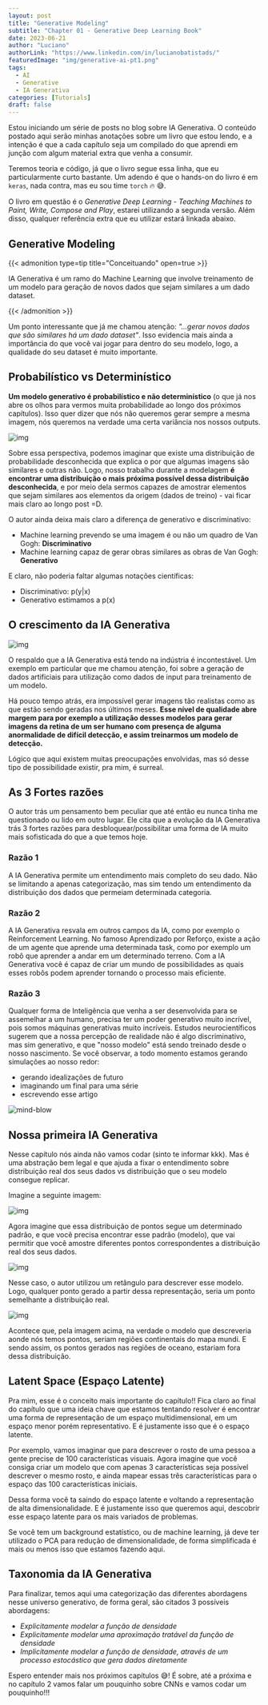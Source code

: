 ```yaml
---
layout: post
title: "Generative Modeling"
subtitle: "Chapter 01 - Generative Deep Learning Book"
date: 2023-06-21
author: "Luciano"
authorLink: "https://www.linkedin.com/in/lucianobatistads/"
featuredImage: "img/generative-ai-pt1.png"
tags:
  - AI
  - Generative
  - IA Generativa
categories: [Tutorials]
draft: false
---
```


Estou iniciando um série de posts no blog sobre IA Generativa. O conteúdo postado aqui serão minhas anotações sobre um livro que estou lendo, e a intenção é que a cada capítulo seja um compilado do que aprendi em junção com algum material extra que venha a consumir.

Teremos teoria e código, já que o livro segue essa linha, que eu particularmente curto bastante. Um adendo é que o hands-on do livro é em `keras`, nada contra, mas eu sou time `torch` :fire: :sweat_smile:.

O livro em questão é o _Generative Deep Learning - Teaching Machines to Paint, Write, Compose and Play_, estarei utilizando a segunda versão. Além disso, qualquer referência extra que eu utilizar estará linkada abaixo.

## Generative Modeling

{{< admonition type=tip title="Conceituando" open=true >}}

IA Generativa é um ramo do Machine Learning que involve treinamento de um modelo para geração de novos dados que sejam similares a um dado dataset.

{{< /admonition >}}

Um ponto interessante que já me chamou atenção: _"...gerar novos dados que são similares há um dado dataset"_. Isso evidencia mais ainda a importância do que você vai jogar para dentro do seu modelo, logo, a qualidade do seu dataset é muito importante.

## Probabilístico vs Determinístico

**Um modelo generativo é probabilístico e não determinístico** (o que já nos abre os olhos para vermos muita probabilidade ao longo dos próximos capítulos). Isso quer dizer que nós não queremos gerar sempre a mesma imagem, nós queremos na verdade uma certa variância nos nossos outputs.

![img](/img/posts/gen-ai-01/horse.png)

Sobre essa perspectiva, podemos imaginar que existe uma distribuição de probabilidade desconhecida que explica o por que algumas imagens são similares e outras não. Logo, nosso trabalho durante a modelagem **é encontrar uma distribuição o mais próxima possível dessa distribuição desconhecida**, e por meio dela sermos capazes de amostrar elementos que sejam similares aos elementos da origem (dados de treino) - vai ficar mais claro ao longo post =D.

O autor ainda deixa mais claro a diferença de generativo e discriminativo:

- Machine learning prevendo se uma imagem é ou não um quadro de Van Gogh: **Discriminativo**
- Machine learning capaz de gerar obras similares as obras de Van Gogh: **Generativo**

E claro, não poderia faltar algumas notações científicas:

- Discriminativo: p(y|x)
- Generativo estimamos a p(x)

## O crescimento da IA Generativa

![img](/img/posts/gen-ai-01/growth-ai.png)

O respaldo que a IA Generativa está tendo na indústria é incontestável. Um exemplo em particular que me chamou atenção, foi sobre a geração de dados artificiais para utilização como dados de input para treinamento de um modelo.

Há pouco tempo atrás, era impossível gerar imagens tão realistas como as que estão sendo geradas nos últimos meses. **Esse nível de qualidade abre margem para por exemplo a utilização desses modelos para gerar imagens da retina de um ser humano com presença de alguma anormalidade de difícil detecção, e assim treinarmos um modelo de detecção.**

Lógico que aqui existem muitas preocupações envolvidas, mas só desse tipo de possibilidade existir, pra mim, é surreal.

## As 3 Fortes razões

O autor trás um pensamento bem peculiar que até então eu nunca tinha me questionado ou lido em outro lugar. Ele cita que a evolução da IA Generativa trás 3 fortes razões para desbloquear/possibilitar uma forma de IA muito mais sofisticada do que a que temos hoje.

### Razão 1

A IA Generativa permite um entendimento mais completo do seu dado. Não se limitando a apenas categorização, mas sim tendo um entendimento da distribuição dos dados que permeiam determinada categoria.

### Razão 2

A IA Generativa resvala em outros campos da IA, como por exemplo o Reinforcement Learning. No famoso Aprendizado por Reforço, existe a ação de um agente que aprende uma determinada task, como por exemplo um robô que aprender a andar em um determinado terreno. Com a IA Generativa você é capaz de criar um mundo de possibilidades as quais esses robôs podem aprender tornando o processo mais eficiente.

### Razão 3

Qualquer forma de Inteligência que venha a ser desenvolvida para se assemelhar a um humano, precisa ter um poder generativo muito incrível, pois somos máquinas generativas muito incríveis. Estudos neurocientíficos sugerem que a nossa percepção de realidade não é algo discriminativo, mas sim generativo, e que "nosso modelo" está sendo treinado desde o nosso nascimento. Se você observar, a todo momento estamos gerando simulações ao nosso redor:

- gerando idealizações de futuro
- imaginando um final para uma série
- escrevendo esse artigo

![mind-blow](https://media0.giphy.com/media/PnXK4DIpAtgwpd2lSH/giphy.gif?cid=ecf05e47fqkye6rh9m3xcqwzab3ju6zhjbzubbq5gwl93zcp&ep=v1_gifs_search&rid=giphy.gif&ct=g)

## Nossa primeira IA Generativa

Nesse capítulo nós ainda não vamos codar (sinto te informar kkk). Mas é uma abstração bem legal e que ajuda a fixar o entendimento sobre distribuição real dos seus dados vs distribuição que o seu modelo consegue replicar.

Imagine a seguinte imagem:

![img](/img/posts/gen-ai-01/model-1.png)

Agora imagine que essa distribuição de pontos segue um determinado padrão, e que você precisa encontrar esse padrão (modelo), que vai permitir que você amostre diferentes pontos correspondentes a distribuição real dos seus dados.

![img](/img/posts/gen-ai-01/model-2.png)

Nesse caso, o autor utilizou um retângulo para descrever esse modelo. Logo, qualquer ponto gerado a partir dessa representação, seria um ponto semelhante a distribuição real.

![img](/img/posts/gen-ai-01/model-3.png)

Acontece que, pela imagem acima, na verdade o modelo que descreveria aonde nós temos pontos, seriam regiões continentais do mapa mundi. E sendo assim, os pontos gerados nas regiões de oceano, estariam fora dessa distribuição.

## Latent Space (Espaço Latente)

Pra mim, esse é o conceito mais importante do capítulo!! Fica claro ao final do capítulo que uma ideia chave que estamos tentando resolver é encontrar uma forma de representação de um espaço multidimensional, em um espaço menor porém representativo. E é justamente isso que é o espaço latente.

Por exemplo, vamos imaginar que para descrever o rosto de uma pessoa a gente precise de 100 características visuais. Agora imagine que você consiga criar um modelo que com apenas 3 características seja possível descrever o mesmo rosto, e ainda mapear essas três características para o espaço das 100 características iniciais.

Dessa forma você ta saindo do espaço latente e voltando a representação de alta dimensionalidade. E é justamente isso que queremos aqui, descobrir esse espaço latente para os mais variados de problemas.

Se você tem um background estatístico, ou de machine learning, já deve ter utilizado o PCA para redução de dimensionalidade, de forma simplificada é mais ou menos isso que estamos fazendo aqui.

## Taxonomia da IA Generativa

Para finalizar, temos aqui uma categorização das diferentes abordagens nesse universo generativo, de forma geral, são citados 3 possíveis abordagens:

- _Explicitamente modelar a função de densidade_
- _Explicitamente modelar uma aproximação tratável da função de densidade_
- _Implicitamente modelar a função de densidade, através de um processo estocástico que gera dados diretamente_

Espero entender mais nos próximos capítulos :sweat_smile:! É sobre, até a próxima e no capítulo 2 vamos falar um pouquinho sobre CNNs e vamos codar um pouquinho!!!
